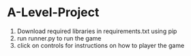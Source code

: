 # A-Level-Project
1. Download required libraries in requirements.txt using pip 
1. run runner.py to run the game
1. click on controls for instructions on how to player the game
